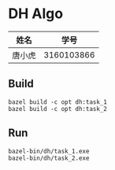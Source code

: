 # DH Algo

| 姓名   | 学号       |
| ------ | ---------- |
| 唐小虎 | 3160103866 |

## Build

```
bazel build -c opt dh:task_1
bazel build -c opt dh:task_2
```

## Run

```
bazel-bin/dh/task_1.exe
bazel-bin/dh/task_2.exe
```

